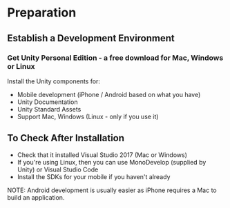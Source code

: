 # Preparation

## Establish a Development Environment
### Get Unity Personal Edition - a free download for Mac, Windows or Linux
Install the Unity components for:
- Mobile development (iPhone / Android based on what you have)
- Unity Documentation
- Unity Standard Assets
- Support Mac, Windows (Linux - only if you use it)

## To Check After Installation
- Check that it installed Visual Studio 2017 (Mac or Windows)
- If you're using Linux, then you can use MonoDevelop (supplied by Unity) or Visual Studio Code
- Install the SDKs for your mobile if you haven't already

NOTE: Android development is usually easier as iPhone requires a Mac to build an application.



